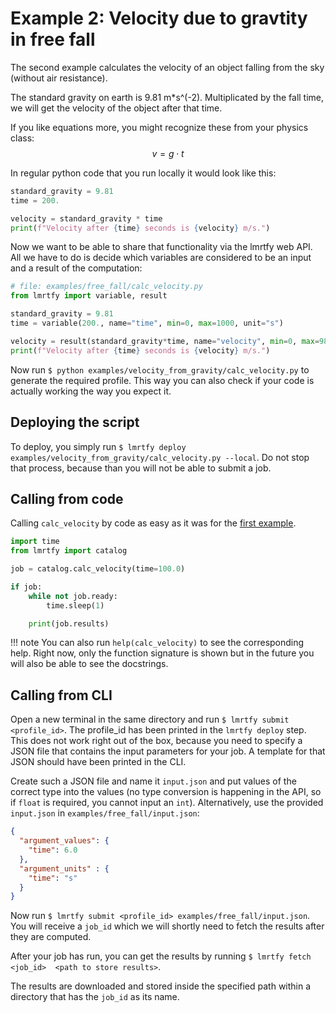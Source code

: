 # Example 2: Velocity due to gravtity in free fall
The second example calculates the velocity of an object falling from the sky (without air resistance).

The standard gravity on earth is 9.81 m*s^(-2). Multiplicated by the fall time, we will get the velocity
of the object after that time.

If you like equations more, you might recognize these from your physics class:
$$
v = g \cdot t
$$

In regular python code that you run locally it would look like this:
```python
standard_gravity = 9.81
time = 200.

velocity = standard_gravity * time
print(f"Velocity after {time} seconds is {velocity} m/s.")
```

Now we want to be able to share that functionality via the lmrtfy web API. All we have to do is decide
which variables are considered to be an input and a result of the computation:

```python
# file: examples/free_fall/calc_velocity.py
from lmrtfy import variable, result

standard_gravity = 9.81
time = variable(200., name="time", min=0, max=1000, unit="s")

velocity = result(standard_gravity*time, name="velocity", min=0, max=9810, unit="m/s")
print(f"Velocity after {time} seconds is {velocity} m/s.")
```

Now run `$ python examples/velocity_from_gravity/calc_velocity.py` to generate the required profile.
This way you can also check if your code is actually working the way you expect it.

## Deploying the script

To deploy, you simply run `$ lmrtfy deploy examples/velocity_from_gravity/calc_velocity.py --local`.
Do not stop that process, because than you will not be able to submit a job.

## Calling from code
Calling `calc_velocity` by code as easy as it was for the [first example](starting_example.md). 
```python
import time
from lmrtfy import catalog

job = catalog.calc_velocity(time=100.0)

if job:
    while not job.ready:
        time.sleep(1)

    print(job.results)
```

!!! note
    You can also run `help(calc_velocity)` to see the corresponding help. Right now, only the 
    function signature is shown but in the future you will also be able to see the docstrings.

## Calling from CLI

Open a new terminal in the same directory and run `$ lmrtfy submit <profile_id>`. The profile_id has been
printed in the `lmrtfy deploy` step. This does not work right out of the box, because you need to
specify a JSON file that contains the input parameters for your job. A template for that JSON should
have been printed in the CLI.

Create such a JSON file and name it `input.json` and put values of the correct type into the values (no type conversion is
happening in the API, so if `float` is required, you cannot input an `int`). Alternatively, use
the provided `input.json` in `examples/free_fall/input.json`:

```json
{
  "argument_values": {
    "time": 6.0
  },
  "argument_units" : {
    "time": "s"
  }
}
```

Now run `$ lmrtfy submit <profile_id> examples/free_fall/input.json`. You will receive a `job_id` 
which we will shortly need to fetch the results after they are computed.

After your job has run, you can get the results by running `$ lmrtfy fetch <job_id> 
<path to store results>`.

The results are downloaded and stored inside the specified path within a directory that has the
`job_id` as its name.
